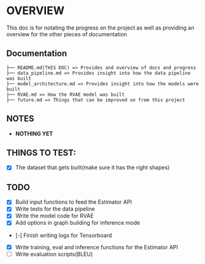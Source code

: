 # OVERVIEW

This doc is for notating the progress on the project as well as providing an overview for the other pieces of documentation

## Documentation

```
├── README.md(THIS DOC) => Provides and overview of docs and progress 
├── data_pipeline.md => Provides insight into how the data pipeline was built
├── model_architecture.md => Provides insight into how the models were built
├── RVAE.md => How the RVAE model was built
├── future.md => Things that can be improved on from this project
```

## NOTES

- **NOTHING YET**

## THINGS TO TEST:

- [x] The dataset that gets built(make sure it has the right shapes)

## TODO

- [x] Build input functions to feed the Estimator API
- [x] Write tests for the data pipeline
- [x] Write the model code for RVAE
- [x] Add options in graph building for inference mode
- [-] Finish writing logs for Tensorboard
- [x] Write training, eval and inference functions for the Estimator API
- [ ] Write evaluation scripts(BLEU)

